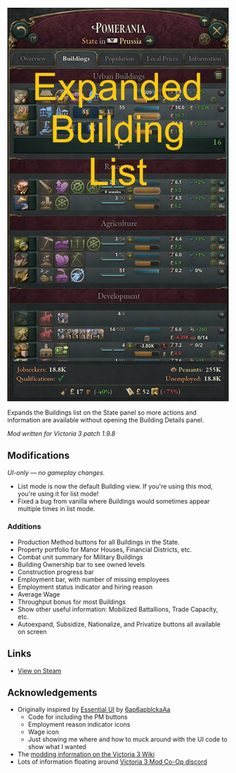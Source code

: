 ![Expanded Building List screenshot](mod/thumbnail.png)

Expands the Buildings list on the State panel so more actions and information are available without opening the Building Details panel.

*Mod written for Victoria 3 patch 1.9.8*

## Modifications

*UI-only — no gameplay changes.*

- List mode is now the default Building view. If you're using this mod, you're using it for list mode!
- Fixed a bug from vanilla where Buildings would sometimes appear multiple times in list mode.

### Additions
- Production Method buttons for all Buildings in the State.
- Property portfolio for Manor Houses, Financial Districts, etc.
- Combat unit summary for Military Buildings
- Building Ownership bar to see owned levels
- Construction progress bar
- Employment bar, with number of missing employees
- Employment status indicator and hiring reason
- Average Wage
- Throughput bonus for most Buildings
- Show other useful information: Mobilized Battallions, Trade Capacity, etc.
- Autoexpand, Subsidize, Nationalize, and Privatize buttons all available on screen

## Links

- [View on Steam](https://steamcommunity.com/sharedfiles/filedetails/?id=3554155131)

## Acknowledgements

- Originally inspired by [Essential UI](https://steamcommunity.com/sharedfiles/filedetails/?id=3019598652) by [6ap6apblckaAa](https://steamcommunity.com/id/6ap6apblckaAa)
    - Code for including the PM buttons
    - Employment reason indicator icons
    - Wage icon
    - Just showing me where and how to muck around with the UI code to show what I wanted
- The [modding information on the Victoria 3 Wiki](https://vic3.paradoxwikis.com/Modding)
- Lots of information floating around [Victoria 3 Mod Co-Op discord](https://discord.gg/XJbqFbHdsM)
